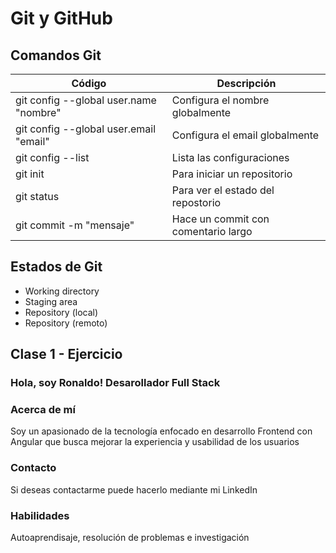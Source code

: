 # Git y GitHub

## Comandos Git

| Código                                 | Descripción                         |
| -------------------------------------- | ----------------------------------- |
| git config --global user.name "nombre" | Configura el nombre globalmente     |
| git config --global user.email "email" | Configura el email globalmente      |
| git config --list                      | Lista las configuraciones           |
| git init                               | Para iniciar un repositorio         |
| git status                             | Para ver el estado del repostorio   |
| git commit -m "mensaje"                | Hace un commit con comentario largo |

## Estados de Git

- Working directory
- Staging area
- Repository (local)
- Repository (remoto)

## Clase 1 - Ejercicio

### Hola, soy Ronaldo! Desarollador Full Stack

### Acerca de mí

Soy un apasionado de la tecnología enfocado en desarrollo Frontend con Angular que busca mejorar la experiencia y usabilidad de los usuarios

### Contacto

Si deseas contactarme puede hacerlo mediante mi LinkedIn

### Habilidades

Autoaprendisaje, resolución de problemas e investigación
